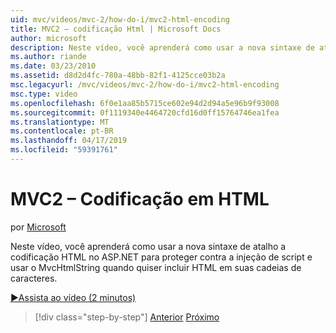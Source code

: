 ```yaml
---
uid: mvc/videos/mvc-2/how-do-i/mvc2-html-encoding
title: MVC2 – codificação Html | Microsoft Docs
author: microsoft
description: Neste vídeo, você aprenderá como usar a nova sintaxe de atalho a codificação HTML no ASP.NET para proteger contra a injeção de script e usar o MvcHtmlString quando...
ms.author: riande
ms.date: 03/23/2010
ms.assetid: d8d2d4fc-780a-48bb-82f1-4125cce03b2a
msc.legacyurl: /mvc/videos/mvc-2/how-do-i/mvc2-html-encoding
msc.type: video
ms.openlocfilehash: 6f0e1aa85b5715ce602e94d2d94a5e96b9f93008
ms.sourcegitcommit: 0f1119340e4464720cfd16d0ff15764746ea1fea
ms.translationtype: MT
ms.contentlocale: pt-BR
ms.lasthandoff: 04/17/2019
ms.locfileid: "59391761"
---
```

# <a name="mvc2---html-encoding"></a>MVC2 – Codificação em HTML

por [Microsoft](https://github.com/microsoft)

Neste vídeo, você aprenderá como usar a nova sintaxe de atalho a codificação HTML no ASP.NET para proteger contra a injeção de script e usar o MvcHtmlString quando quiser incluir HTML em suas cadeias de caracteres.

[&#9654;Assista ao vídeo (2 minutos)](https://channel9.msdn.com/Blogs/ASP-NET-Site-Videos/mvc2-html-encoding)

> [!div class="step-by-step"]
> [Anterior](how-do-i-use-httpverbs-attributes-in-an-mvc-application.md)
> [Próximo](mvc2-stronglytyped-helpers.md)

